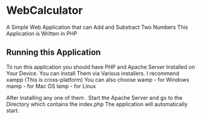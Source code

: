 # WebCalculator

A Simple Web Application that can Add and Substract Two Numbers
This Application is Written in PHP

## Running this Application

To run this application you should have PHP and Apache Server Installed on Your Device.
You can install Them via Various installers.
I recommend xampp (This is cross-platform)
You can also choose wamp - for Windows
               mamp - for Mac OS
               lamp - for Linux
               
After installing any one of them . Start the Apache Server and go to the Directory which contains the index.php
The application will automatically start.
